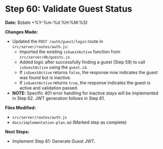 # Step 60: Validate Guest Status

**Date:** $(date +%Y-%m-%d %H:%M:%S)

**Changes Made:**
- Updated the `POST /auth/guest/login` route in `src/server/routes/auth.js`:
  - Imported the existing `isGuestActive` function from `src/server/db/guests.js`.
  - Added logic after successfully finding a guest (Step 59) to call `isGuestActive` using the `guest.id`.
  - If `isGuestActive` returns `false`, the response now indicates the guest was found but is inactive.
  - If `isGuestActive` returns `true`, the response indicates the guest is active and validation passed.
- **NOTE:** Specific 401 error handling for inactive stays will be implemented in Step 62. JWT generation follows in Step 61.

**Files Modified:**
- `src/server/routes/auth.js`
- `docs/implementation-plan.md` (Marked step as complete)

**Next Steps:**
- Implement Step 61: Generate Guest JWT. 